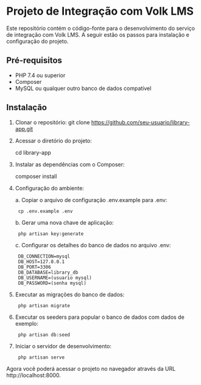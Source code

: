 # Projeto de Integração com Volk LMS

Este repositório contém o código-fonte para o desenvolvimento do serviço de integração com Volk LMS. A seguir estão os passos para instalação e configuração do projeto.

## Pré-requisitos
- PHP 7.4 ou superior
- Composer
- MySQL ou qualquer outro banco de dados compatível

## Instalação

1. Clonar o repositório:
    git clone https://github.com/seu-usuario/library-app.git

2. Acessar o diretório do projeto:
    
    cd library-app

3. Instalar as dependências com o Composer:
    
    composer install

4. Configuração do ambiente:

    a. Copiar o arquivo de configuração .env.example para .env:
    
        cp .env.example .env

    b. Gerar uma nova chave de aplicação:
    
        php artisan key:generate

    c. Configurar os detalhes do banco de dados no arquivo .env:
    
        DB_CONNECTION=mysql
        DB_HOST=127.0.0.1
        DB_PORT=3306
        DB_DATABASE=library_db
        DB_USERNAME=(usuario mysql)
        DB_PASSWORD=(senha mysql)
    
5. Executar as migrações do banco de dados:
    
        php artisan migrate

6. Executar os seeders para popular o banco de dados com dados de exemplo:

        php artisan db:seed

7. Iniciar o servidor de desenvolvimento:
    
        php artisan serve
    
Agora você poderá acessar o projeto no navegador através da URL http://localhost:8000.

